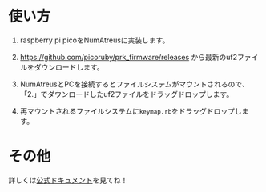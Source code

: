 # 使い方

1. raspberry pi picoをNumAtreusに実装します。

2. https://github.com/picoruby/prk_firmware/releases から最新のuf2ファイルをダウンロードします。

3. NumAtreusとPCを接続するとファイルシステムがマウントされるので、「2.」でダウンロードしたuf2ファイルをドラッグドロップします。

4. 再マウントされるファイルシステムに`keymap.rb`をドラッグドロップします。

# その他

詳しくは[公式ドキュメント](https://github.com/picoruby/prk_firmware)を見てね！
